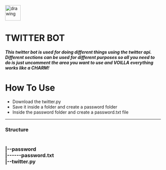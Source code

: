 <img src="https://camo.githubusercontent.com/3785a44fa8af6f1e64b7a5ad15f83aace76d1d43/68747470733a2f2f73746174696330312e6e79742e636f6d2f696d616765732f323031342f30382f31302f6d6167617a696e652f3130776d742f3130776d742d61727469636c654c617267652d76342e6a70673f7175616c6974793d3735266175746f3d776562702664697361626c653d75707363616c652c706e673d25323233302a3330253232" alt="drawing" width="50"/>
<h1> TWITTER BOT </h1>
<h5>This twitter bot is used for doing different things using the twitter api. Different sections can be used for different purposes so all you need to do is just uncomment the area you want to use and VOILLA everything works like a CHARM! </h5>
<h1>How To Use</h1>
<ul>
  <li>Download the twitter.py</li>
  <li>Save it inside a folder and create a password folder </li>
  <li>Inside the password folder and create a password.txt file </li>
 </ul>
<hr/>
 <h3>Structure<h3>
 <br/>
 |--password <br/>
        |------password.txt <br/>
 |--twitter.py <br/>

